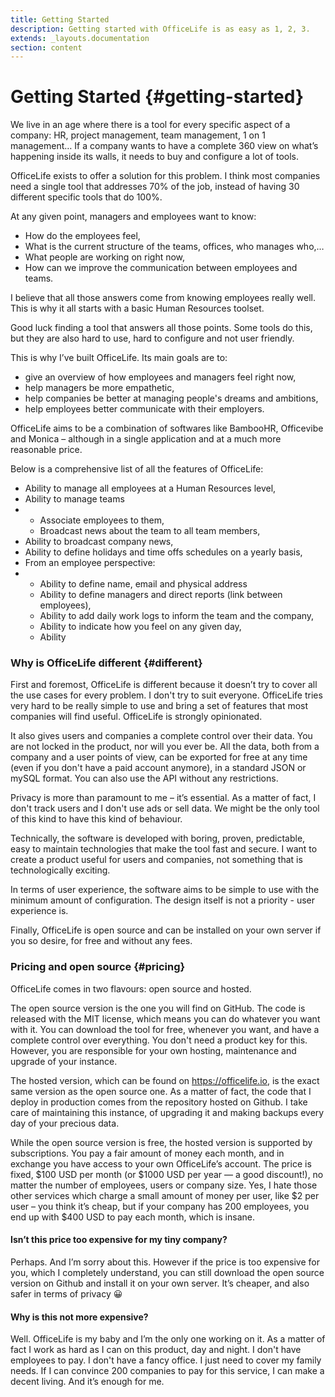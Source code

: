 ```yaml
---
title: Getting Started
description: Getting started with OfficeLife is as easy as 1, 2, 3.
extends: _layouts.documentation
section: content
---
```


# Getting Started {#getting-started}

We live in an age where there is a tool for every specific aspect of a company: HR, project management, team management, 1 on 1 management… If a company wants to have a complete 360 view on what’s happening inside its walls, it needs to buy and configure a lot of tools.

OfficeLife exists to offer a solution for this problem. I think most companies need a single tool that addresses 70% of the job, instead of having 30 different specific tools that do 100%.

At any given point, managers and employees want to know:

<ul>
  <li class="ml-4 pl-1">How do the employees feel,</li>
  <li class="ml-4 pl-1">What is the current structure of the teams, offices, who manages who,…</li>
  <li class="ml-4 pl-1">What people are working on right now,</li>
  <li class="ml-4 pl-1">How can we improve the communication between employees and teams.</li>
</ul>

I believe that all those answers come from knowing employees really well. This is why it all starts with a basic Human Resources toolset.

Good luck finding a tool that answers all those points. Some tools do this, but they are also hard to use, hard to configure and not user friendly.

This is why I’ve built OfficeLife. Its main goals are to:

<ul>
  <li class="ml-4 pl-1">give an overview of how employees and managers feel right now,</li>
  <li class="ml-4 pl-1">help managers be more empathetic,</li>
  <li class="ml-4 pl-1">help companies be better at managing people's dreams and ambitions,</li>
  <li class="ml-4 pl-1">help employees better communicate with their employers.</li>
</ul>

OfficeLife aims to be a combination of softwares like BambooHR, Officevibe and Monica – although in a single application and at a much more reasonable price.

Below is a comprehensive list of all the features of OfficeLife:

<ul>
  <li class="ml-4 pl-1">Ability to manage all employees at a Human Resources level,</li>
  <li class="ml-4 pl-1">Ability to manage teams</li>
  <li class="ml-4 pl-1 list-none">
    <ul>
      <li class="ml-4 pl-1">Associate employees to them,</li>
      <li class="ml-4 pl-1">Broadcast news about the team to all team members,</li>
    </ul>
  </li>
  <li class="ml-4 pl-1">Ability to broadcast company news,</li>
  <li class="ml-4 pl-1">Ability to define holidays and time offs schedules on a yearly basis,</li>
  <li class="ml-4 pl-1">From an employee perspective:</li>
  <li class="ml-4 pl-1 list-none">
    <ul>
      <li class="ml-4 pl-1">Ability to define name, email and physical address</li>
      <li class="ml-4 pl-1">Ability to define managers and direct reports (link between employees),</li>
      <li class="ml-4 pl-1">Ability to add daily work logs to inform the team and the company,</li>
      <li class="ml-4 pl-1">Ability to indicate how you feel on any given day,</li>
      <li class="ml-4 pl-1">Ability</li>
    </ul>
  </li>
</ul>

### Why is OfficeLife different  {#different}

First and foremost, OfficeLife is different because it doesn’t try to cover all the use cases for every problem. I don't try to suit everyone. OfficeLife tries very hard to be really simple to use and bring a set of features that most companies will find useful. OfficeLife is strongly opinionated.

It also gives users and companies a complete control over their data. You are not locked in the product, nor will you ever be. All the data, both from a company and a user points of view, can be exported for free at any time (even if you don't have a paid account anymore), in a standard JSON or mySQL format. You can also use the API without any restrictions.

Privacy is more than paramount to me – it’s essential. As a matter of fact, I don't track users and I don't use ads or sell data. We might be the only tool of this kind to have this kind of behaviour.

Technically, the software is developed with boring, proven, predictable, easy to maintain technologies that make the tool fast and secure. I want to create a product useful for users and companies, not something that is technologically exciting.

In terms of user experience, the software aims to be simple to use with the minimum amount of configuration. The design itself is not a priority - user experience is.

Finally, OfficeLife is open source and can be installed on your own server if you so desire, for free and without any fees.

### Pricing and open source {#pricing}

OfficeLife comes in two flavours: open source and hosted.

The open source version is the one you will find on GitHub. The code is released with the MIT license, which means you can do whatever you want with it. You can download the tool for free, whenever you want, and have a complete control over everything. You don't need a product key for this. However, you are responsible for your own hosting, maintenance and upgrade of your instance.

The hosted version, which can be found on https://officelife.io, is the exact same version as the open source one. As a matter of fact, the code that I deploy in production comes from the repository hosted on Github. I take care of maintaining this instance, of upgrading it and making backups every day of your precious data.

While the open source version is free, the hosted version is supported by subscriptions. You pay a fair amount of money each month, and in exchange you have access to your own OfficeLife’s account. The price is fixed, $100 USD per month (or $1000 USD per year — a good discount!), no matter the number of employees, users or company size. Yes, I hate those other services which charge a small amount of money per user, like $2 per user – you think it’s cheap, but if your company has 200 employees, you end up with $400 USD to pay each month, which is insane.

#### Isn’t this price too expensive for my tiny company?

Perhaps. And I’m sorry about this. However if the price is too expensive for you, which I completely understand, you can still download the open source version on Github and install it on your own server. It’s cheaper, and also safer in terms of privacy 😀

#### Why is this not more expensive?

Well. OfficeLife is my baby and I’m the only one working on it. As a matter of fact I work as hard as I can on this product, day and night. I don't have employees to pay. I don't have a fancy office. I just need to cover my family needs. If I can convince 200 companies to pay for this service, I can make a decent living. And it’s enough for me.